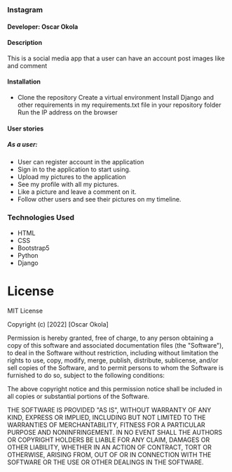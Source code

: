 ### Instagram

#### Developer: Oscar Okola

#### Description
This is a social media app that  a user can have an account  post images like and comment

#### Installation
* Clone the repository Create a virtual environment Install Django and other requirements in my requirements.txt file in your repository folder Run the IP address on the browser



#### User stories
  ##### As a user:
   + User can register account in the application
   + Sign in to the application to start using.
   + Upload my pictures to the application
   + See my profile with all my pictures.
   + Like a picture and leave a comment on it.
   + Follow other users and see their pictures on my timeline.



### Technologies Used
* HTML
* CSS
* Bootstrap5
* Python
* Django



# License
 MIT License


Copyright (c) [2022] [Oscar Okola]

Permission is hereby granted, free of charge, to any person obtaining a copy
of this software and associated documentation files (the "Software"), to deal
in the Software without restriction, including without limitation the rights
to use, copy, modify, merge, publish, distribute, sublicense, and/or sell
copies of the Software, and to permit persons to whom the Software is
furnished to do so, subject to the following conditions:

The above copyright notice and this permission notice shall be included in all
copies or substantial portions of the Software.

THE SOFTWARE IS PROVIDED "AS IS", WITHOUT WARRANTY OF ANY KIND, EXPRESS OR
IMPLIED, INCLUDING BUT NOT LIMITED TO THE WARRANTIES OF MERCHANTABILITY,
FITNESS FOR A PARTICULAR PURPOSE AND NONINFRINGEMENT. IN NO EVENT SHALL THE
AUTHORS OR COPYRIGHT HOLDERS BE LIABLE FOR ANY CLAIM, DAMAGES OR OTHER
LIABILITY, WHETHER IN AN ACTION OF CONTRACT, TORT OR OTHERWISE, ARISING FROM,
OUT OF OR IN CONNECTION WITH THE SOFTWARE OR THE USE OR OTHER DEALINGS IN THE
SOFTWARE.



